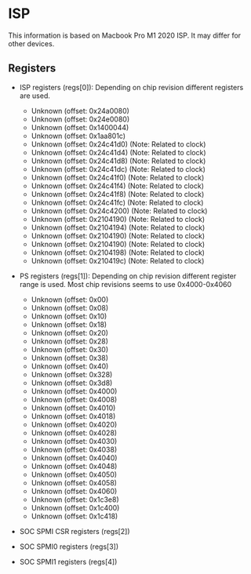 # ISP 
This information is based on Macbook Pro M1 2020 ISP. It may differ for other devices.

## Registers 

- ISP registers (regs[0]): Depending on chip revision different registers are used.
    - Unknown (offset: 0x24a0080)
    - Unknown (offset: 0x24e0080)
    - Unknown (offset: 0x1400044)
    - Unknown (offset: 0x1aa801c)
    - Unknown (offset: 0x24c41d0) (Note: Related to clock)
    - Unknown (offset: 0x24c41d4) (Note: Related to clock)
    - Unknown (offset: 0x24c41d8) (Note: Related to clock)
    - Unknown (offset: 0x24c41dc) (Note: Related to clock)
    - Unknown (offset: 0x24c41f0) (Note: Related to clock)
    - Unknown (offset: 0x24c41f4) (Note: Related to clock)
    - Unknown (offset: 0x24c41f8) (Note: Related to clock)
    - Unknown (offset: 0x24c41fc) (Note: Related to clock)
    - Unknown (offset: 0x24c4200) (Note: Related to clock)
    - Unknown (offset: 0x2104190) (Note: Related to clock)
    - Unknown (offset: 0x2104194) (Note: Related to clock)
    - Unknown (offset: 0x2104190) (Note: Related to clock)
    - Unknown (offset: 0x2104190) (Note: Related to clock)
    - Unknown (offset: 0x2104198) (Note: Related to clock)
    - Unknown (offset: 0x210419c) (Note: Related to clock)

- PS registers (regs[1]): Depending on chip revision different register range is used. Most chip revisions seems to use 0x4000-0x4060
    - Unknown (offset: 0x00)
    - Unknown (offset: 0x08)
    - Unknown (offset: 0x10)
    - Unknown (offset: 0x18) 
    - Unknown (offset: 0x20)
    - Unknown (offset: 0x28)
    - Unknown (offset: 0x30)
    - Unknown (offset: 0x38)
    - Unknown (offset: 0x40) 
    - Unknown (offset: 0x328)
    - Unknown (offset: 0x3d8)      
    - Unknown (offset: 0x4000) 
    - Unknown (offset: 0x4008)
    - Unknown (offset: 0x4010)
    - Unknown (offset: 0x4018)
    - Unknown (offset: 0x4020)
    - Unknown (offset: 0x4028)
    - Unknown (offset: 0x4030)
    - Unknown (offset: 0x4038)
    - Unknown (offset: 0x4040)
    - Unknown (offset: 0x4048)
    - Unknown (offset: 0x4050)
    - Unknown (offset: 0x4058)
    - Unknown (offset: 0x4060)
    - Unknown (offset: 0x1c3e8)
    - Unknown (offset: 0x1c400)
    - Unknown (offset: 0x1c418)   
- SOC SPMI CSR registers (regs[2])
- SOC SPMI0 registers (regs[3])
- SOC SPMI1 registers (regs[4])



